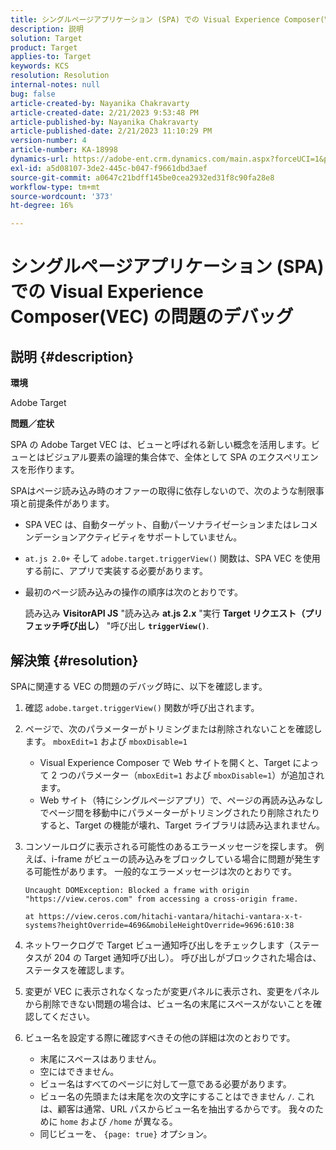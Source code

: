 ```yaml
---
title: シングルページアプリケーション (SPA) での Visual Experience Composer(VEC) の問題のデバッグ
description: 説明
solution: Target
product: Target
applies-to: Target
keywords: KCS
resolution: Resolution
internal-notes: null
bug: false
article-created-by: Nayanika Chakravarty
article-created-date: 2/21/2023 9:53:48 PM
article-published-by: Nayanika Chakravarty
article-published-date: 2/21/2023 11:10:29 PM
version-number: 4
article-number: KA-18998
dynamics-url: https://adobe-ent.crm.dynamics.com/main.aspx?forceUCI=1&pagetype=entityrecord&etn=knowledgearticle&id=3a0a8733-32b2-ed11-83fe-6045bd006704
exl-id: a5d08107-3de2-445c-b047-f9661dbd3aef
source-git-commit: a0647c21bdff145be0cea2932ed31f8c90fa28e8
workflow-type: tm+mt
source-wordcount: '373'
ht-degree: 16%

---
```


# シングルページアプリケーション (SPA) での Visual Experience Composer(VEC) の問題のデバッグ

## 説明 {#description}


<b>環境</b>

Adobe Target

<b>問題／症状</b>

SPA の Adobe Target VEC は、ビューと呼ばれる新しい概念を活用します。ビューとはビジュアル要素の論理的集合体で、全体として SPA のエクスペリエンスを形作ります。

SPAはページ読み込み時のオファーの取得に依存しないので、次のような制限事項と前提条件があります。

- SPA VEC は、自動ターゲット、自動パーソナライゼーションまたはレコメンデーションアクティビティをサポートしていません。
- `at.js 2.0+` そして `adobe.target.triggerView()` 関数は、SPA VEC を使用する前に、アプリで実装する必要があります。
- 最初のページ読み込みの操作の順序は次のとおりです。



   読み込み <b>VisitorAPI JS</b> &quot;読み込み <b>at.js 2.x</b> &quot;実行 <b>Target リクエスト（プリフェッチ呼び出し）</b> &quot;呼び出し <b>`triggerView()`</b>.



## 解決策 {#resolution}


SPAに関連する VEC の問題のデバッグ時に、以下を確認します。

1. 確認 `adobe.target.triggerView()` 関数が呼び出されます。
2. ページで、次のパラメーターがトリミングまたは削除されないことを確認します。 `mboxEdit=1` および `mboxDisable=1`

   - Visual Experience Composer で Web サイトを開くと、Target によって 2 つのパラメーター（`mboxEdit=1` および `mboxDisable=1`）が追加されます。
   - Web サイト（特にシングルページアプリ）で、ページの再読み込みなしでページ間を移動中にパラメーターがトリミングされたり削除されたりすると、Target の機能が壊れ、Target ライブラリは読み込まれません。
3. コンソールログに表示される可能性のあるエラーメッセージを探します。 例えば、i-frame がビューの読み込みをブロックしている場合に問題が発生する可能性があります。 一般的なエラーメッセージは次のとおりです。<br>

   ```
   Uncaught DOMException: Blocked a frame with origin "https://view.ceros.com" from accessing a cross-origin frame.
   
   at https://view.ceros.com/hitachi-vantara/hitachi-vantara-x-t-systems?heightOverride=4696&mobileHeightOverride=9696:610:38
   ```

4. ネットワークログで Target ビュー通知呼び出しをチェックします（ステータスが 204 の Target 通知呼び出し）。 呼び出しがブロックされた場合は、ステータスを確認します。
5. 変更が VEC に表示されなくなったが変更パネルに表示され、変更をパネルから削除できない問題の場合は、ビュー名の末尾にスペースがないことを確認してください。
6. ビュー名を設定する際に確認すべきその他の詳細は次のとおりです。
   - 末尾にスペースはありません。
   - 空にはできません。
   - ビュー名はすべてのページに対して一意である必要があります。
   - ビュー名の先頭または末尾を次の文字にすることはできません `/`. これは、顧客は通常、URL パスからビュー名を抽出するからです。 我々のために `home` および `/home` が異なる。
   - 同じビューを、 `{page: true}` オプション。

